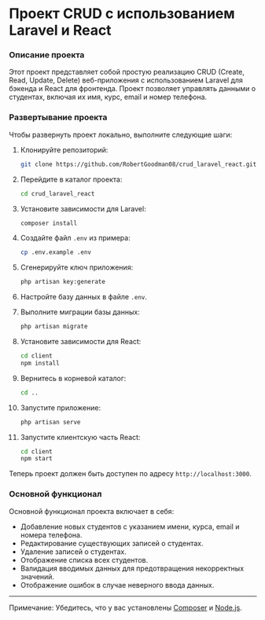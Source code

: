 # Проект CRUD с использованием Laravel и React

### Описание проекта

Этот проект представляет собой простую реализацию CRUD (Create, Read, Update, Delete) веб-приложения с использованием Laravel для бэкенда и React для фронтенда. Проект позволяет управлять данными о студентах, включая их имя, курс, email и номер телефона.

### Развертывание проекта

Чтобы развернуть проект локально, выполните следующие шаги:

1. Клонируйте репозиторий:

   ```bash
   git clone https://github.com/RobertGoodman08/crud_laravel_react.git
   ```

2. Перейдите в каталог проекта:

   ```bash
   cd crud_laravel_react
   ```

3. Установите зависимости для Laravel:

   ```bash
   composer install
   ```

4. Создайте файл `.env` из примера:

   ```bash
   cp .env.example .env
   ```

5. Сгенерируйте ключ приложения:

   ```bash
   php artisan key:generate
   ```

6. Настройте базу данных в файле `.env`.

7. Выполните миграции базы данных:

   ```bash
   php artisan migrate
   ```

8. Установите зависимости для React:

   ```bash
   cd client
   npm install
   ```

9. Вернитесь в корневой каталог:

   ```bash
   cd ..
   ```

10. Запустите приложение:

    ```bash
    php artisan serve
    ```

11. Запустите клиентскую часть React:

    ```bash
    cd client
    npm start
    ```

Теперь проект должен быть доступен по адресу `http://localhost:3000`.

### Основной функционал

Основной функционал проекта включает в себя:

- Добавление новых студентов с указанием имени, курса, email и номера телефона.
- Редактирование существующих записей о студентах.
- Удаление записей о студентах.
- Отображение списка всех студентов.
- Валидация вводимых данных для предотвращения некорректных значений.
- Отображение ошибок в случае неверного ввода данных.

---
Примечание: Убедитесь, что у вас установлены [Composer](https://getcomposer.org/) и [Node.js](https://nodejs.org/).
